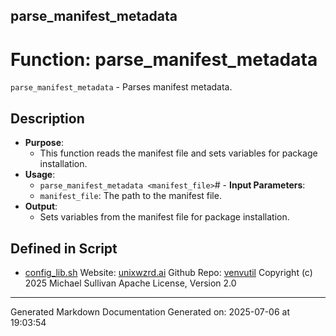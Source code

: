 ## parse_manifest_metadata
# Function: parse_manifest_metadata
`parse_manifest_metadata` - Parses manifest metadata.
## Description
- **Purpose**:
  - This function reads the manifest file and sets variables for package installation.
- **Usage**:
  - `parse_manifest_metadata <manifest_file>`# - **Input Parameters**:
  - `manifest_file`: The path to the manifest file.
- **Output**:
  - Sets variables from the manifest file for package installation.

## Defined in Script

* [config_lib.sh](../config_lib_sh.md)
Website: [unixwzrd.ai](https://unixwzrd.ai)
Github Repo: [venvutil](https://github.com/unixwzrd/venvutil)
Copyright (c) 2025 Michael Sullivan
Apache License, Version 2.0

---

Generated Markdown Documentation
Generated on: 2025-07-06 at 19:03:54
